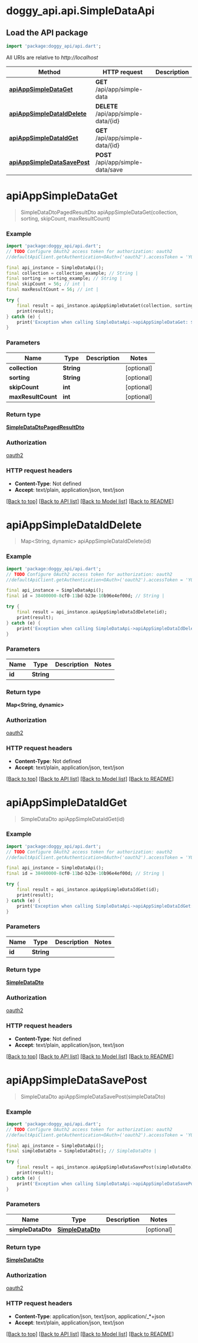 # doggy_api.api.SimpleDataApi

## Load the API package
```dart
import 'package:doggy_api/api.dart';
```

All URIs are relative to *http://localhost*

Method | HTTP request | Description
------------- | ------------- | -------------
[**apiAppSimpleDataGet**](SimpleDataApi.md#apiappsimpledataget) | **GET** /api/app/simple-data | 
[**apiAppSimpleDataIdDelete**](SimpleDataApi.md#apiappsimpledataiddelete) | **DELETE** /api/app/simple-data/{id} | 
[**apiAppSimpleDataIdGet**](SimpleDataApi.md#apiappsimpledataidget) | **GET** /api/app/simple-data/{id} | 
[**apiAppSimpleDataSavePost**](SimpleDataApi.md#apiappsimpledatasavepost) | **POST** /api/app/simple-data/save | 


# **apiAppSimpleDataGet**
> SimpleDataDtoPagedResultDto apiAppSimpleDataGet(collection, sorting, skipCount, maxResultCount)



### Example
```dart
import 'package:doggy_api/api.dart';
// TODO Configure OAuth2 access token for authorization: oauth2
//defaultApiClient.getAuthentication<OAuth>('oauth2').accessToken = 'YOUR_ACCESS_TOKEN';

final api_instance = SimpleDataApi();
final collection = collection_example; // String | 
final sorting = sorting_example; // String | 
final skipCount = 56; // int | 
final maxResultCount = 56; // int | 

try {
    final result = api_instance.apiAppSimpleDataGet(collection, sorting, skipCount, maxResultCount);
    print(result);
} catch (e) {
    print('Exception when calling SimpleDataApi->apiAppSimpleDataGet: $e\n');
}
```

### Parameters

Name | Type | Description  | Notes
------------- | ------------- | ------------- | -------------
 **collection** | **String**|  | [optional] 
 **sorting** | **String**|  | [optional] 
 **skipCount** | **int**|  | [optional] 
 **maxResultCount** | **int**|  | [optional] 

### Return type

[**SimpleDataDtoPagedResultDto**](SimpleDataDtoPagedResultDto.md)

### Authorization

[oauth2](../README.md#oauth2)

### HTTP request headers

 - **Content-Type**: Not defined
 - **Accept**: text/plain, application/json, text/json

[[Back to top]](#) [[Back to API list]](../README.md#documentation-for-api-endpoints) [[Back to Model list]](../README.md#documentation-for-models) [[Back to README]](../README.md)

# **apiAppSimpleDataIdDelete**
> Map<String, dynamic> apiAppSimpleDataIdDelete(id)



### Example
```dart
import 'package:doggy_api/api.dart';
// TODO Configure OAuth2 access token for authorization: oauth2
//defaultApiClient.getAuthentication<OAuth>('oauth2').accessToken = 'YOUR_ACCESS_TOKEN';

final api_instance = SimpleDataApi();
final id = 38400000-8cf0-11bd-b23e-10b96e4ef00d; // String | 

try {
    final result = api_instance.apiAppSimpleDataIdDelete(id);
    print(result);
} catch (e) {
    print('Exception when calling SimpleDataApi->apiAppSimpleDataIdDelete: $e\n');
}
```

### Parameters

Name | Type | Description  | Notes
------------- | ------------- | ------------- | -------------
 **id** | **String**|  | 

### Return type

**Map<String, dynamic>**

### Authorization

[oauth2](../README.md#oauth2)

### HTTP request headers

 - **Content-Type**: Not defined
 - **Accept**: text/plain, application/json, text/json

[[Back to top]](#) [[Back to API list]](../README.md#documentation-for-api-endpoints) [[Back to Model list]](../README.md#documentation-for-models) [[Back to README]](../README.md)

# **apiAppSimpleDataIdGet**
> SimpleDataDto apiAppSimpleDataIdGet(id)



### Example
```dart
import 'package:doggy_api/api.dart';
// TODO Configure OAuth2 access token for authorization: oauth2
//defaultApiClient.getAuthentication<OAuth>('oauth2').accessToken = 'YOUR_ACCESS_TOKEN';

final api_instance = SimpleDataApi();
final id = 38400000-8cf0-11bd-b23e-10b96e4ef00d; // String | 

try {
    final result = api_instance.apiAppSimpleDataIdGet(id);
    print(result);
} catch (e) {
    print('Exception when calling SimpleDataApi->apiAppSimpleDataIdGet: $e\n');
}
```

### Parameters

Name | Type | Description  | Notes
------------- | ------------- | ------------- | -------------
 **id** | **String**|  | 

### Return type

[**SimpleDataDto**](SimpleDataDto.md)

### Authorization

[oauth2](../README.md#oauth2)

### HTTP request headers

 - **Content-Type**: Not defined
 - **Accept**: text/plain, application/json, text/json

[[Back to top]](#) [[Back to API list]](../README.md#documentation-for-api-endpoints) [[Back to Model list]](../README.md#documentation-for-models) [[Back to README]](../README.md)

# **apiAppSimpleDataSavePost**
> SimpleDataDto apiAppSimpleDataSavePost(simpleDataDto)



### Example
```dart
import 'package:doggy_api/api.dart';
// TODO Configure OAuth2 access token for authorization: oauth2
//defaultApiClient.getAuthentication<OAuth>('oauth2').accessToken = 'YOUR_ACCESS_TOKEN';

final api_instance = SimpleDataApi();
final simpleDataDto = SimpleDataDto(); // SimpleDataDto | 

try {
    final result = api_instance.apiAppSimpleDataSavePost(simpleDataDto);
    print(result);
} catch (e) {
    print('Exception when calling SimpleDataApi->apiAppSimpleDataSavePost: $e\n');
}
```

### Parameters

Name | Type | Description  | Notes
------------- | ------------- | ------------- | -------------
 **simpleDataDto** | [**SimpleDataDto**](SimpleDataDto.md)|  | [optional] 

### Return type

[**SimpleDataDto**](SimpleDataDto.md)

### Authorization

[oauth2](../README.md#oauth2)

### HTTP request headers

 - **Content-Type**: application/json, text/json, application/_*+json
 - **Accept**: text/plain, application/json, text/json

[[Back to top]](#) [[Back to API list]](../README.md#documentation-for-api-endpoints) [[Back to Model list]](../README.md#documentation-for-models) [[Back to README]](../README.md)


